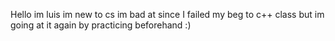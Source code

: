 Hello im luis im new to cs im bad at since I failed my beg to c++ class but im going at it again by practicing beforehand :)
